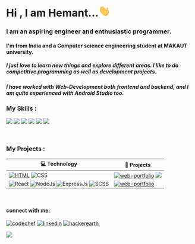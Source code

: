 # Hi , I am Hemant...<img src="https://raw.githubusercontent.com/ABSphreak/ABSphreak/master/gifs/Hi.gif" width="32px">

### I am an aspiring engineer and enthusiastic programmer. 
#### I'm from India and a Computer science engineering student at MAKAUT university.

##### I just love to learn new things and explore different areas. I like to do competitive programming as well as development projects. 
##### I have worked with Web-Development both frontend and backend, and I am quite experienced with Android Studio too.

### My Skills :
<img src="https://img.shields.io/badge/C%2B%2B-00599C?style=for-the-badge&logo=c%2B%2B&logoColor=white" />  <img src="https://img.shields.io/badge/Python-14354C?style=for-the-badge&logo=python&logoColor=white" />  <img src="https://img.shields.io/badge/HTML5-E34F26?style=for-the-badge&logo=html5&logoColor=white" />  <img src="https://img.shields.io/badge/CSS3-1572B6?style=for-the-badge&logo=css3&logoColor=white" />  <img src="https://img.shields.io/badge/JavaScript-F7DF1E?style=for-the-badge&logo=javascript&logoColor=black" />  <img src="https://img.shields.io/badge/Django-092E20?style=for-the-badge&logo=django&logoColor=white" />

<br>

### My Projects :

| 💻 **Technology**   | 🚀 **Projects**   |
| ------------------------------------------------------------------------------------------------------------------------------------------------------------------------------------------------------------------------------------------------------------------------- | ------------------------------------------------------------------------------------------------------------------------------------------------------------------------------------------------------------------ |
| [![HTML](https://img.shields.io/static/v1?label=&message=HTML&color=ff751a&logo=HTML5&logoColor=FFFFFF)](https://developer.mozilla.org/en-US/docs/Web/Guide/HTML/HTML5) ![CSS](https://img.shields.io/static/v1?label=&message=CSS&color=blue&logo=CSS3&logoColor=FFFFFF) | [![web-portfolio](https://img.shields.io/static/v1?label=&message=Github-Profiles&color=000605&logo=github&logoColor=white&labelColor=000605)](https://github.com/Hemant1101/web_Devs/tree/main/Github%20profiles)  [<img src="https://img.icons8.com/fluent/18/000000/link.png"/>](https://jolly-fermi-062ac9.netlify.app) |
| ![React](https://img.shields.io/static/v1?label=&message=React&color=61dbfb&logo=react&logoColor=000000) ![NodeJs](https://img.shields.io/static/v1?label=&message=NodeJs&color=6cc24a&logo=nodejs&logoColor=FFFFFF) ![ExpressJs](https://img.shields.io/static/v1?label=&message=ExpressJs&color=6cc24a&logo=nodejs&logoColor=FFFFFF) ![SCSS](https://img.shields.io/static/v1?label=&message=SCSS&color=cd6799&logo=CSS3&logoColor=FFFFFF) | [![web-portfolio](https://img.shields.io/static/v1?label=&message=Hotel-Management-System&color=000605&logo=react&logoColor=white&labelColor=000605)](https://github.com/Hemant1101/hotel-management-system)|

<br>

#### connect with me:

[<img src='https://cdn.jsdelivr.net/npm/simple-icons@3.0.1/icons/codechef.svg' alt='codechef' height='50'>](https://www.codechef.com/users/hemant1101) 
[<img src='https://cdn.jsdelivr.net/npm/simple-icons@3.0.1/icons/linkedin.svg' alt='linkedin' height='50'>](https://www.linkedin.com/in/hemant-kumar-mandal-417a491b0/)
[<img src='https://cdn.jsdelivr.net/npm/simple-icons@3.0.1/icons/hackerearth.svg' alt='hackerearth' height='50'>](https://www.hackerearth.com/@hemantkumar31)


<img src="https://github-readme-stats.vercel.app/api/top-langs/?username=hemant1101&layout=compact&hide_border=true&theme=radical" />
